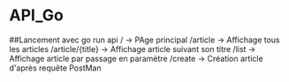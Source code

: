 # API_Go
##Lancement avec go run api
/ -> PAge principal
/article -> Affichage tous les articles
/article/{title} -> Affichage article suivant son titre
/list -> Affichage article par passage en paramètre
/create -> Création article d'après requête PostMan
